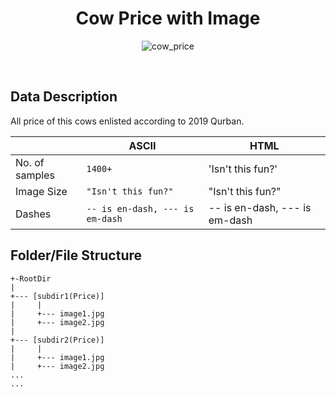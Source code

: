 
<h1 align ="center">Cow Price with Image</h1>

<p align="center">
    <a>
        <img alt='cow_price' src='https://cdn2.iconfinder.com/data/icons/agriculture-business-2/512/xxx031-512.png' />
    </a>
    <br>
</p>
<br>

## Data Description

All price of this cows enlisted according to 2019 Qurban.

|                |ASCII                          |HTML                         |
|----------------|-------------------------------|-----------------------------|
|No. of samples  |`1400+`                        |'Isn't this fun?'            |
|Image Size      |`"Isn't this fun?"`            |"Isn't this fun?"            |
|Dashes          |`-- is en-dash, --- is em-dash`|-- is en-dash, --- is em-dash|



## Folder/File Structure
```
+-RootDir
|
+--- [subdir1(Price)]
|     |
|     +--- image1.jpg
|     +--- image2.jpg
|
+--- [subdir2(Price)]
|     |
|     +--- image1.jpg
|     +--- image2.jpg
...
...
```
